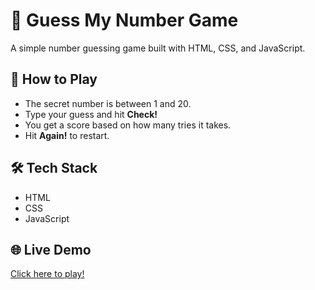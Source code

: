 # 🎯 Guess My Number Game

A simple number guessing game built with HTML, CSS, and JavaScript.

## 🚀 How to Play

- The secret number is between 1 and 20.
- Type your guess and hit **Check!**
- You get a score based on how many tries it takes.
- Hit **Again!** to restart.

## 🛠️ Tech Stack

- HTML
- CSS
- JavaScript

## 🌐 Live Demo

[Click here to play!](#) <!-- We'll update this link in Step 2 -->
